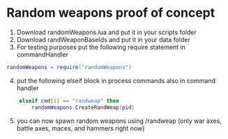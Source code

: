 # Random weapons proof of concept
1. Download randomWeapons.lua and put it in your scripts folder
2. Download randWeaponBaseIds and put it in your data folder
3. For testing purposes put the following require statement in commandHandler
```lua
randomWeapons = require("randomWeapons")
```
4. put the following elseif block in process commands also in command handler
```lua
	elseif cmd[1] == "randweap" then
		randomWeapons.CreateRandWeap(pid)
```
5. you can now spawn random weapons using /randweap (only war axes, battle axes, maces, and hammers right now)